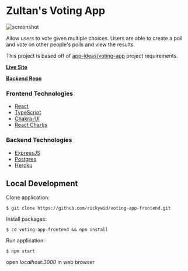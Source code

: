 # Zultan's Voting App
![screenshot](https://i.imgur.com/IykAg6V.png)

Allow users to vote given multiple choices. Users are able to create a poll and vote on other people's polls and view the results.

This project is based off of [app-ideas/voting-app](https://github.com/florinpop17/app-ideas/blob/master/Projects/2-Intermediate/Voting-App.md) project requirements. 

**[Live Site](https://rickywid.github.io/voting-app-frontend/)**

**[Backend Repo](https://github.com/RobinLans/The-Voting-App-Backend/)**

### Frontend Technologies
- [React](https://reactjs.org/)
- [TypeScript](https://www.typescriptlang.org/)
- [Chakra-UI](https://chakra-ui.com/)
- [React Chartjs](https://github.com/reactchartjs/react-chartjs-2)


### Backend Technologies
- [ExpressJS](https://expressjs.com/)
- [Postgres](https://www.heroku.com/postgres)
- [Heroku](https://www.heroku.com/)

## Local Development

Clone application:

`$ git clone https://github.com/rickywid/voting-app-frontend.git`

Install packages:

`$ cd voting-app-frontend && npm install`

Run application:

`$ npm start`

open *localhost:3000* in web browser
